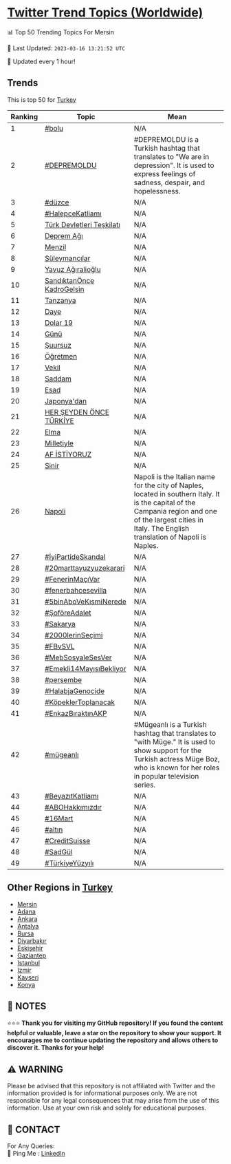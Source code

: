 [Twitter Trend Topics (Worldwide)](https://github.com/ErcinDedeoglu/Twitter-Trend-Topics)
==========


📊 Top 50 Trending Topics For Mersin

📆 Last Updated: `2023-03-16 13:21:52 UTC`

🔧 Updated every 1 hour!


## Trends

This is top 50 for [Turkey](</Turkey>)

| Ranking | Topic | Mean |
| ------- | ------------ | ------------ |
| 1 | [#bolu](http://twitter.com/search?q=%23bolu) | N/A |
| 2 | [#DEPREMOLDU](http://twitter.com/search?q=%23DEPREMOLDU) | #DEPREMOLDU is a Turkish hashtag that translates to "We are in depression". It is used to express feelings of sadness, despair, and hopelessness. |
| 3 | [#düzce](http://twitter.com/search?q=%23d%c3%bczce) | N/A |
| 4 | [#HalepceKatliamı](http://twitter.com/search?q=%23HalepceKatliam%c4%b1) | N/A |
| 5 | [Türk Devletleri Teşkilatı](http://twitter.com/search?q=T%c3%bcrk+Devletleri+Te%c5%9fkilat%c4%b1) | N/A |
| 6 | [Deprem Ağı](http://twitter.com/search?q=Deprem+A%c4%9f%c4%b1) | N/A |
| 7 | [Menzil](http://twitter.com/search?q=Menzil) | N/A |
| 8 | [Süleymancılar](http://twitter.com/search?q=S%c3%bcleymanc%c4%b1lar) | N/A |
| 9 | [Yavuz Ağıralioğlu](http://twitter.com/search?q=Yavuz+A%c4%9f%c4%b1ralio%c4%9flu) | N/A |
| 10 | [SandıktanÖnce KadroGelsin](http://twitter.com/search?q=Sand%c4%b1ktan%c3%96nce+KadroGelsin) | N/A |
| 11 | [Tanzanya](http://twitter.com/search?q=Tanzanya) | N/A |
| 12 | [Daye](http://twitter.com/search?q=Daye) | N/A |
| 13 | [Dolar 19](http://twitter.com/search?q=Dolar+19) | N/A |
| 14 | [Günü](http://twitter.com/search?q=G%c3%bcn%c3%bc) | N/A |
| 15 | [Şuursuz](http://twitter.com/search?q=%c5%9euursuz) | N/A |
| 16 | [Öğretmen](http://twitter.com/search?q=%c3%96%c4%9fretmen) | N/A |
| 17 | [Vekil](http://twitter.com/search?q=Vekil) | N/A |
| 18 | [Saddam](http://twitter.com/search?q=Saddam) | N/A |
| 19 | [Esad](http://twitter.com/search?q=Esad) | N/A |
| 20 | [Japonya'dan](http://twitter.com/search?q=Japonya%27dan) | N/A |
| 21 | [HER ŞEYDEN ÖNCE TÜRKİYE](http://twitter.com/search?q=HER+%c5%9eEYDEN+%c3%96NCE+T%c3%9cRK%c4%b0YE) | N/A |
| 22 | [Elma](http://twitter.com/search?q=Elma) | N/A |
| 23 | [Milletiyle](http://twitter.com/search?q=Milletiyle) | N/A |
| 24 | [AF İSTİYORUZ](http://twitter.com/search?q=AF+%c4%b0ST%c4%b0YORUZ) | N/A |
| 25 | [Sinir](http://twitter.com/search?q=Sinir) | N/A |
| 26 | [Napoli](http://twitter.com/search?q=Napoli) | Napoli is the Italian name for the city of Naples, located in southern Italy. It is the capital of the Campania region and one of the largest cities in Italy. The English translation of Napoli is Naples. |
| 27 | [#İyiPartideSkandal](http://twitter.com/search?q=%23%c4%b0yiPartideSkandal) | N/A |
| 28 | [#20marttayuzyuzekarari](http://twitter.com/search?q=%2320marttayuzyuzekarari) | N/A |
| 29 | [#FenerinMaçıVar](http://twitter.com/search?q=%23FenerinMa%c3%a7%c4%b1Var) | N/A |
| 30 | [#fenerbahcesevilla](http://twitter.com/search?q=%23fenerbahcesevilla) | N/A |
| 31 | [#5binAboVeKısmiNerede](http://twitter.com/search?q=%235binAboVeK%c4%b1smiNerede) | N/A |
| 32 | [#ŞoföreAdalet](http://twitter.com/search?q=%23%c5%9eof%c3%b6reAdalet) | N/A |
| 33 | [#Sakarya](http://twitter.com/search?q=%23Sakarya) | N/A |
| 34 | [#2000lerinSeçimi](http://twitter.com/search?q=%232000lerinSe%c3%a7imi) | N/A |
| 35 | [#FBvSVL](http://twitter.com/search?q=%23FBvSVL) | N/A |
| 36 | [#MebSosyaleSesVer](http://twitter.com/search?q=%23MebSosyaleSesVer) | N/A |
| 37 | [#Emekli14MayısıBekliyor](http://twitter.com/search?q=%23Emekli14May%c4%b1s%c4%b1Bekliyor) | N/A |
| 38 | [#perşembe](http://twitter.com/search?q=%23per%c5%9fembe) | N/A |
| 39 | [#HalabjaGenocide](http://twitter.com/search?q=%23HalabjaGenocide) | N/A |
| 40 | [#KöpeklerToplanacak](http://twitter.com/search?q=%23K%c3%b6peklerToplanacak) | N/A |
| 41 | [#EnkazBıraktınAKP](http://twitter.com/search?q=%23EnkazB%c4%b1rakt%c4%b1nAKP) | N/A |
| 42 | [#mügeanlı](http://twitter.com/search?q=%23m%c3%bcgeanl%c4%b1) | #Mügeanlı is a Turkish hashtag that translates to "with Müge." It is used to show support for the Turkish actress Müge Boz, who is known for her roles in popular television series. |
| 43 | [#BeyazıtKatliamı](http://twitter.com/search?q=%23Beyaz%c4%b1tKatliam%c4%b1) | N/A |
| 44 | [#ABOHakkımızdır](http://twitter.com/search?q=%23ABOHakk%c4%b1m%c4%b1zd%c4%b1r) | N/A |
| 45 | [#16Mart](http://twitter.com/search?q=%2316Mart) | N/A |
| 46 | [#altın](http://twitter.com/search?q=%23alt%c4%b1n) | N/A |
| 47 | [#CreditSuisse](http://twitter.com/search?q=%23CreditSuisse) | N/A |
| 48 | [#SadGül](http://twitter.com/search?q=%23SadG%c3%bcl) | N/A |
| 49 | [#TürkiyeYüzyılı](http://twitter.com/search?q=%23T%c3%bcrkiyeY%c3%bczy%c4%b1l%c4%b1) | N/A |



## Other Regions in [Turkey](</Turkey>)

* [Mersin](</Turkey/Mersin.md>)
* [Adana](</Turkey/Adana.md>)
* [Ankara](</Turkey/Ankara.md>)
* [Antalya](</Turkey/Antalya.md>)
* [Bursa](</Turkey/Bursa.md>)
* [Diyarbakır](</Turkey/Diyarbakır.md>)
* [Eskişehir](</Turkey/Eskişehir.md>)
* [Gaziantep](</Turkey/Gaziantep.md>)
* [Istanbul](</Turkey/Istanbul.md>)
* [Izmir](</Turkey/Izmir.md>)
* [Kayseri](</Turkey/Kayseri.md>)
* [Konya](</Turkey/Konya.md>)



## 📝 NOTES

⭐⭐⭐ **Thank you for visiting my GitHub repository! If you found the content helpful or valuable, leave a star on the repository to show your support. It encourages me to continue updating the repository and allows others to discover it. Thanks for your help!**


## ⚠️ WARNING

Please be advised that this repository is not affiliated with Twitter and the information provided is for informational purposes only. We are not responsible for any legal consequences that may arise from the use of this information. Use at your own risk and solely for educational purposes.


## 📨 CONTACT

 For Any Queries:  
            🏓 Ping Me : [LinkedIn](https://www.linkedin.com/in/ercindedeoglu/)

